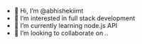 - 👋 Hi, I’m @abhishekiimt
- 👀 I’m interested in full stack development
- 🌱 I’m currently learning node.js API
- 💞️ I’m looking to collaborate on ..


<!---
abhishekiimt/abhishekiimt is a ✨ special ✨ repository because its `README.md` (this file) appears on your GitHub profile.
You can click the Preview link to take a look at your changes.
--->
